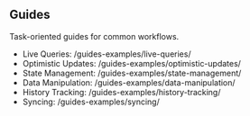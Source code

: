 ## Guides

Task-oriented guides for common workflows.

- Live Queries: /guides-examples/live-queries/
- Optimistic Updates: /guides-examples/optimistic-updates/
- State Management: /guides-examples/state-management/
- Data Manipulation: /guides-examples/data-manipulation/
- History Tracking: /guides-examples/history-tracking/
- Syncing: /guides-examples/syncing/

